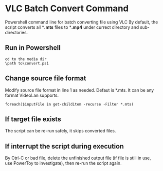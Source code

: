 # VLC Batch Convert Command
Powershell command line for batch converting file using VLC
By default, the script converts all ***.mts** files to ***.mp4** under currect directory and sub-directories.

## Run in Powershell
```
cd to the media dir
\path to\convert.ps1

```

## Change source file format
Modify source file format in line 1 as needed. Defaut is *.mts. It can be any format VideoLan supports.
```
foreach($inputFile in get-childitem -recurse -Filter *.mts)
```

## If target file exists
The script can be re-run safely, it skips converted files.

## If interrupt the script during execution
By Ctrl-C or bad file, delete the unfinished output file (if file is still in use, use PowerToy to investigate), then re-run the script again.
